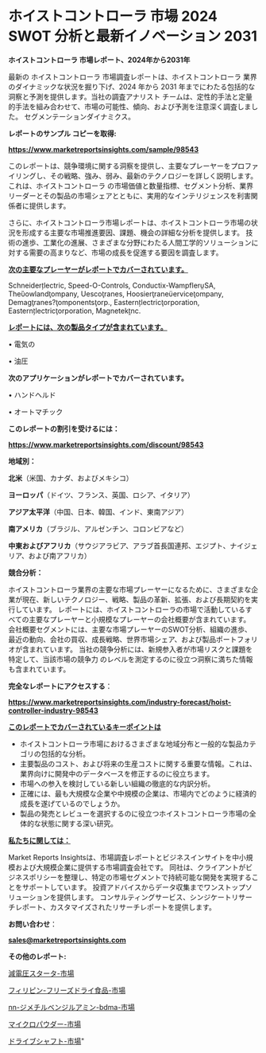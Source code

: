 # ホイストコントローラ 市場 2024 SWOT 分析と最新イノベーション 2031

<strong>ホイストコントローラ 市場レポート、2024年から2031年</strong>

最新の ホイストコントローラ 市場調査レポートは、ホイストコントローラ 業界のダイナミックな状況を掘り下げ、2024 年から 2031 年までにわたる包括的な洞察と予測を提供します。当社の調査アナリスト チームは、定性的手法と定量的手法を組み合わせて、市場の可能性、傾向、および予測を注意深く調査しました。 セグメンテーションダイナミクス。



<strong>レポートのサンプル コピーを取得:</strong> <a href=https://www.marketreportsinsights.com/sample/98543>

<strong><u>https://www.marketreportsinsights.com/sample/98543</u></strong></a>

このレポートは、競争環境に関する洞察を提供し、主要なプレーヤーをプロファイリングし、その戦略、強み、弱み、最新のテクノロジーを詳しく説明します。 これは、ホイストコントローラ の市場価値と数量指標、セグメント分析、業界リーダーとその製品の市場シェアとともに、実用的なインテリジェンスを利害関係者に提供します。

さらに、ホイストコントローラ市場レポートは、ホイストコントローラ市場の状況を形成する主要な市場推進要因、課題、機会の詳細な分析を提供します。 技術の進歩、工業化の進展、さまざまな分野にわたる人間工学的ソリューションに対する需要の高まりなど、市場の成長を促進する要因を調査します。



<strong><u>次の主要なプレーヤーがレポートでカバーされています。</u></strong>

Schneiderlectric, Speed-O-Controls, Conductix-WampflerSA, Theowlandompany, Uescoranes, Hoosierraneerviceompany, Demagranes?omponentsorp., Easternlectricorporation, Easternlectricorporation, Magneteknc.



<strong><u><b>レポートには、次の製品タイプが含まれています。</b></u></strong>

• 電気の

• 油圧



<strong><b>次のアプリケーションがレポートでカバーされています。</b></strong>

• ハンドヘルド

• オートマチック



<strong><b>このレポートの割引を受けるには：</b></strong><a href=https://www.marketreportsinsights.com/discount/98543>

<strong><u>https://www.marketreportsinsights.com/discount/98543</u></strong></a>



<strong>地域別：</strong>



<strong>北米</strong>（米国、カナダ、およびメキシコ）



<strong>ヨーロッパ</strong>（ドイツ、フランス、英国、ロシア、イタリア）



<strong>アジア太平洋</strong>（中国、日本、韓国、インド、東南アジア）



<strong>南アメリカ</strong>（ブラジル、アルゼンチン、コロンビアなど）



<strong>中東およびアフリカ</strong>（サウジアラビア、アラブ首長国連邦、エジプト、ナイジェリア、および南アフリカ）



<strong>競合分析：</strong>

ホイストコントローラ業界の主要な市場プレーヤーになるために、さまざまな企業が現在、新しいテクノロジー、戦略、製品の革新、拡張、および長期契約を実行しています。 レポートには、ホイストコントローラの市場で活動しているすべての主要なプレーヤーと小規模なプレーヤーの会社概要が含まれています。 会社概要セグメントには、主要な市場プレーヤーのSWOT分析、組織の進歩、最近の動向、会社の買収、成長戦略、世界市場シェア、および製品ポートフォリオが含まれています。 当社の競争分析には、新規参入者が市場リスクと課題を特定して、当該市場の競争力 のレベルを測定するのに役立つ洞察に満ちた情報も含まれています。



<strong>完全なレポートにアクセスする</strong>：

<a href=https://www.marketreportsinsights.com/industry-forecast/hoist-controller-industry-98543>

<strong><u>https://www.marketreportsinsights.com/industry-forecast/hoist-controller-industry-98543</u></strong></a>



<strong><u><b>このレポートでカバーされているキーポイントは</b></u></strong>
<ul>
  <li>ホイストコントローラ市場におけるさまざまな地域分布と一般的な製品カテゴリの包括的な分析。</li>
  <li>主要製品のコスト、および将来の生産コストに関する重要な情報。これは、業界向けに開発中のデータベースを修正するのに役立ちます。</li>
  <li>市場への参入を検討している新しい組織の徹底的な内訳分析。</li>
  <li>正確には、最も大規模な企業や中規模の企業は、市場内でどのように経済的成長を遂げているのでしょうか。</li>
  <li>製品の発売とレビューを選択するのに役立つホイストコントローラ市場の全体的な状態に関する深い研究。</li>
</ul>


<strong><u><b>私たちに関しては：</b></u></strong>

Market Reports Insightsは、市場調査レポートとビジネスインサイトを中小規模および大規模企業に提供する市場調査会社です。 同社は、クライアントがビジネスポリシーを整理し、特定の市場セグメントで持続可能な開発を実現することをサポートしています。 投資アドバイスからデータ収集までワンストップソリューションを提供します。 コンサルティングサービス、シンジケートリサーチレポート、カスタマイズされたリサーチレポートを提供します。



<strong><b>お問い合わせ</b></strong>：

<a href=mailto:sales@marketreportsinsights.com>

<strong><u>sales@marketreportsinsights.com</u></strong></a>



<strong>その他のレポート:</strong>

<a href=https://www.linkedin.com/pulse/減電圧スタータ-市場-2023-推進要因と成長機会-2030-consumer-connection-collective-360-mqd0f/>減電圧スタータ-市場</a>

<a href=https://www.linkedin.com/pulse/フィリピン-フリーズドライ食品-市場-2023-新興市場-将来の動向と市場需要-2030-pr-news-hub-tblkf/>フィリピン-フリーズドライ食品-市場</a>

<a href=https://www.linkedin.com/pulse/nn-ジメチルベンジルアミン-bdma-市場-2023-swot-分析と成長率-pxijf/>nn-ジメチルベンジルアミン-bdma-市場</a>

<a href=https://www.linkedin.com/pulse/マイクロパウダー-市場-2023-swot-分析と最新イノベーション-2030-skvkc/>マイクロパウダー-市場</a>

<a href=https://www.linkedin.com/pulse/ドライブシャフト-市場-2023-収益と成長ドライバー-2030-consumer-connection-collective-360-hwfhf/>ドライブシャフト-市場</a>"
